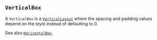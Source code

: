 ## `VerticalBox`

A `VerticalBox` is a [`VerticalLayout`](../builtins/elements.md#verticallayout-and-horizontallayout) where the spacing and padding values
depend on the style instead of defaulting to 0.

See also [`HorizontalBox`](horizontalbox.md).
